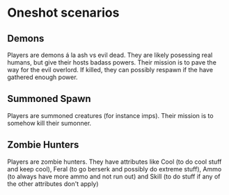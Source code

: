 Oneshot scenarios
=================


Demons
------
Players are demons á la ash vs evil dead.
They are likely posessing real humans, but give their
hosts badass powers.
Their mission is to pave the way for the evil overlord.
If killed, they can possibly respawn if the have gathered enough power.

Summoned Spawn
--------------
Players are summoned creatures (for instance imps).
Their mission is to somehow kill their sumonner.


Zombie Hunters
--------------
Players are zombie hunters.
They have attributes like Cool (to do cool stuff and keep cool),
Feral (to go berserk and possibly do extreme stuff),
Ammo (to always have more ammo and not run out)
and Skill (to do stuff if any of the other attributes don't apply)
